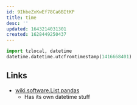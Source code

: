 ```yaml
---
id: 9IhbeZxKwEf78Ca6BItKP
title: time
desc: ''
updated: 1643214031301
created: 1628449250437
---
```



``` python
import tzlocal, datetime
datetime.datetime.utcfromtimestamp(1416668401)
```

## Links

* [wiki.software.List.pandas](../pandas.md)
  * Has its own datetime stuff

